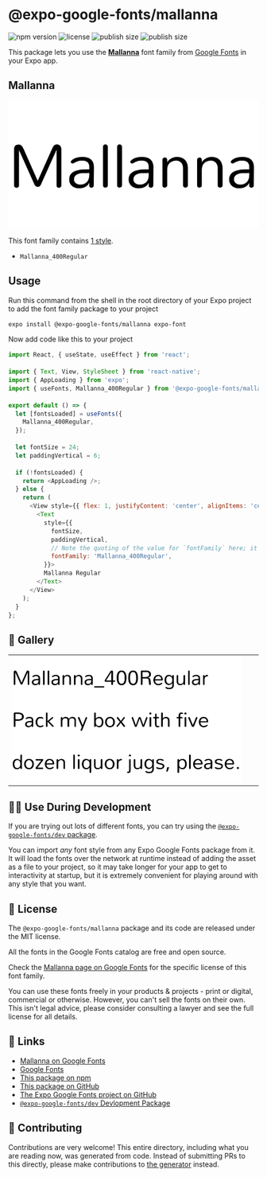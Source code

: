 # @expo-google-fonts/mallanna

![npm version](https://flat.badgen.net/npm/v/@expo-google-fonts/mallanna)
![license](https://flat.badgen.net/github/license/expo/google-fonts)
![publish size](https://flat.badgen.net/packagephobia/install/@expo-google-fonts/mallanna)
![publish size](https://flat.badgen.net/packagephobia/publish/@expo-google-fonts/mallanna)

This package lets you use the [**Mallanna**](https://fonts.google.com/specimen/Mallanna) font family from [Google Fonts](https://fonts.google.com/) in your Expo app.

## Mallanna

![Mallanna](./font-family.png)

This font family contains [1 style](#-gallery).

- `Mallanna_400Regular`

## Usage

Run this command from the shell in the root directory of your Expo project to add the font family package to your project
```sh
expo install @expo-google-fonts/mallanna expo-font
```

Now add code like this to your project
```js
import React, { useState, useEffect } from 'react';

import { Text, View, StyleSheet } from 'react-native';
import { AppLoading } from 'expo';
import { useFonts, Mallanna_400Regular } from '@expo-google-fonts/mallanna';

export default () => {
  let [fontsLoaded] = useFonts({
    Mallanna_400Regular,
  });

  let fontSize = 24;
  let paddingVertical = 6;

  if (!fontsLoaded) {
    return <AppLoading />;
  } else {
    return (
      <View style={{ flex: 1, justifyContent: 'center', alignItems: 'center' }}>
        <Text
          style={{
            fontSize,
            paddingVertical,
            // Note the quoting of the value for `fontFamily` here; it expects a string!
            fontFamily: 'Mallanna_400Regular',
          }}>
          Mallanna Regular
        </Text>
      </View>
    );
  }
};

```

## 🔡 Gallery


||||
|-|-|-|
|![Mallanna_400Regular](./Mallanna_400Regular.ttf.png)||||


## 👩‍💻 Use During Development

If you are trying out lots of different fonts, you can try using the [`@expo-google-fonts/dev` package](https://github.com/expo/google-fonts/tree/master/font-packages/dev#readme).

You can import *any* font style from any Expo Google Fonts package from it. It will load the fonts
over the network at runtime instead of adding the asset as a file to your project, so it may take longer
for your app to get to interactivity at startup, but it is extremely convenient
for playing around with any style that you want.

## 📖 License

The `@expo-google-fonts/mallanna` package and its code are released under the MIT license.

All the fonts in the Google Fonts catalog are free and open source.

Check the [Mallanna page on Google Fonts](https://fonts.google.com/specimen/Mallanna) for the specific license of this font family.

You can use these fonts freely in your products & projects - print or digital, commercial or otherwise. However, you can't sell the fonts on their own. This isn't legal advice, please consider consulting a lawyer and see the full license for all details.

## 🔗 Links

- [Mallanna on Google Fonts](https://fonts.google.com/specimen/Mallanna)
- [Google Fonts](https://fonts.google.com/)
- [This package on npm](https://www.npmjs.com/package/@expo-google-fonts/mallanna)
- [This package on GitHub](https://github.com/expo/google-fonts/tree/master/font-packages/mallanna)
- [The Expo Google Fonts project on GitHub](https://github.com/expo/google-fonts)
- [`@expo-google-fonts/dev` Devlopment Package](https://github.com/expo/google-fonts/tree/master/font-packages/dev)

## 🤝 Contributing

Contributions are very welcome! This entire directory, including what you are reading now, was generated from code. Instead of submitting PRs to this directly, please make contributions to [the generator](https://github.com/expo/google-fonts/tree/master/packages/generator) instead.

